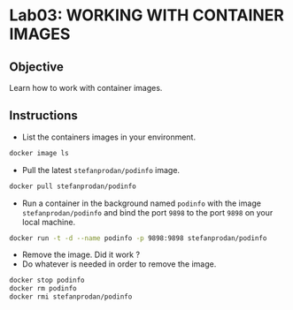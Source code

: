# Lab03: WORKING WITH CONTAINER IMAGES

## Objective

Learn how to work with container images.

## Instructions

- List the containers images in your environment.

```bash
docker image ls
```

- Pull the latest `stefanprodan/podinfo` image.
  
```bash
docker pull stefanprodan/podinfo
```

- Run a container in the background named `podinfo` with the image `stefanprodan/podinfo` and bind the port `9898` to the port `9898` on your local machine.

```bash
docker run -t -d --name podinfo -p 9898:9898 stefanprodan/podinfo
```

- Remove the image. Did it work ?
- Do whatever is needed in order to remove the image.

```bash
docker stop podinfo
docker rm podinfo
docker rmi stefanprodan/podinfo
```
